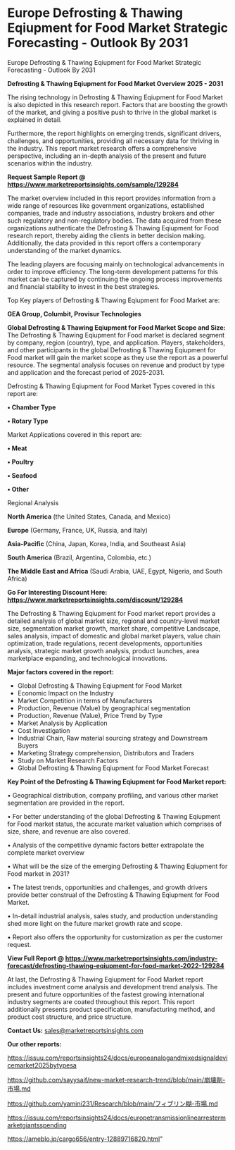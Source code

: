 # Europe Defrosting & Thawing Eqiupment for Food Market Strategic Forecasting - Outlook By 2031
Europe Defrosting & Thawing Eqiupment for Food Market Strategic Forecasting - Outlook By 2031

<Strong> Defrosting & Thawing Eqiupment for Food Market Overview 2025 - 2031</strong>

The rising technology in Defrosting & Thawing Eqiupment for Food Market is also depicted in this research report. Factors that are boosting the growth of the market, and giving a positive push to thrive in the global market is explained in detail.

Furthermore, the report highlights on emerging trends, significant drivers, challenges, and opportunities, providing all necessary data for thriving in the industry. This report market research offers a comprehensive perspective, including an in-depth analysis of the present and future scenarios within the industry.

<strong>Request Sample Report @ <a href=https://www.marketreportsinsights.com/sample/129284>https://www.marketreportsinsights.com/sample/129284</a></strong>

The market overview included in this report provides information from a wide range of resources like government organizations, established companies, trade and industry associations, industry brokers and other such regulatory and non-regulatory bodies. The data acquired from these organizations authenticate the Defrosting & Thawing Eqiupment for Food research report, thereby aiding the clients in better decision making. Additionally, the data provided in this report offers a contemporary understanding of the market dynamics.

The leading players are focusing mainly on technological advancements in order to improve efficiency. The long-term development patterns for this market can be captured by continuing the ongoing process improvements and financial stability to invest in the best strategies.

Top Key players of Defrosting & Thawing Eqiupment for Food Market are:

<strong>GEA Group, Columbit, Provisur Technologies</strong>

<strong><b>Global Defrosting & Thawing Eqiupment for Food Market Scope and Size:</b></strong>
The Defrosting & Thawing Eqiupment for Food market is declared segment by company, region (country), type, and application. Players, stakeholders, and other participants in the global Defrosting & Thawing Eqiupment for Food market will gain the market scope as they use the report as a powerful resource. The segmental analysis focuses on revenue and product by type and application and the forecast period of 2025-2031.

Defrosting & Thawing Eqiupment for Food Market Types covered in this report are:

<strong>• Chamber Type

• Rotary Type</strong>

Market Applications covered in this report are:

<strong>• Meat

• Poultry

• Seafood

• Other</strong> 

Regional Analysis

<strong>North America</strong> (the United States, Canada, and Mexico)

<strong>Europe</strong> (Germany, France, UK, Russia, and Italy)

<strong>Asia-Pacific</strong> (China, Japan, Korea, India, and Southeast Asia)

<strong>South America</strong> (Brazil, Argentina, Colombia, etc.)

<strong>The Middle East and Africa</strong> (Saudi Arabia, UAE, Egypt, Nigeria, and South Africa)

<strong>Go For Interesting Discount Here: <a href=https://www.marketreportsinsights.com/discount/129284>https://www.marketreportsinsights.com/discount/129284</a></strong>

The Defrosting & Thawing Eqiupment for Food market report provides a detailed analysis of global market size, regional and country-level market size, segmentation market growth, market share, competitive Landscape, sales analysis, impact of domestic and global market players, value chain optimization, trade regulations, recent developments, opportunities analysis, strategic market growth analysis, product launches, area marketplace expanding, and technological innovations.

<strong><b>Major factors covered in the report:</b></strong>
<ul>
  <li>Global Defrosting & Thawing Eqiupment for Food Market </li>
  <li>Economic Impact on the Industry</li>
  <li>Market Competition in terms of Manufacturers</li>
  <li>Production, Revenue (Value) by geographical segmentation</li>
  <li>Production, Revenue (Value), Price Trend by Type</li>
  <li>Market Analysis by Application</li>
  <li>Cost Investigation</li>
  <li>Industrial Chain, Raw material sourcing strategy and Downstream Buyers</li>
  <li>Marketing Strategy comprehension, Distributors and Traders</li>
  <li>Study on Market Research Factors</li>
  <li>Global Defrosting & Thawing Eqiupment for Food Market Forecast</li>
</ul>

<strong><b>Key Point of the Defrosting & Thawing Eqiupment for Food Market report:</b></strong>

• Geographical distribution, company profiling, and various other market segmentation are provided in the report.

• For better understanding of the global Defrosting & Thawing Eqiupment for Food market status, the accurate market valuation which comprises of size, share, and revenue are also covered.

• Analysis of the competitive dynamic factors better extrapolate the complete market overview

• What will be the size of the emerging Defrosting & Thawing Eqiupment for Food market in 2031?

• The latest trends, opportunities and challenges, and growth drivers provide better construal of the Defrosting & Thawing Eqiupment for Food Market.

• In-detail industrial analysis, sales study, and production understanding shed more light on the future market growth rate and scope.

• Report also offers the opportunity for customization as per the customer request.

<strong><b>View Full Report @ <a href=https://www.marketreportsinsights.com/industry-forecast/defrosting-thawing-eqiupment-for-food-market-2022-129284>https://www.marketreportsinsights.com/industry-forecast/defrosting-thawing-eqiupment-for-food-market-2022-129284</a></b></strong>


At last, the Defrosting & Thawing Eqiupment for Food Market report includes investment come analysis and development trend analysis. The present and future opportunities of the fastest growing international industry segments are coated throughout this report. This report additionally presents product specification, manufacturing method, and product cost structure, and price structure.

<strong>Contact Us:</strong>
sales@marketreportsinsights.com

<strong>Our other reports:</strong>

<a href=https://issuu.com/reportsinsights24/docs/europeanalogandmixedsignaldevicemarket2025bytypesa>https://issuu.com/reportsinsights24/docs/europeanalogandmixedsignaldevicemarket2025bytypesa</a>

<a href=https://github.com/sayysaif/new-market-research-trend/blob/main/崩壊剤-市場.md>https://github.com/sayysaif/new-market-research-trend/blob/main/崩壊剤-市場.md</a>

<a href=https://github.com/yamini231/Research/blob/main/フィブリン糊-市場.md>https://github.com/yamini231/Research/blob/main/フィブリン糊-市場.md</a>

<a href=https://issuu.com/reportsinsights24/docs/europetransmissionlinearrestermarketgiantsspending>https://issuu.com/reportsinsights24/docs/europetransmissionlinearrestermarketgiantsspending</a>

<a href=https://ameblo.jp/cargo656/entry-12889716820.html>https://ameblo.jp/cargo656/entry-12889716820.html</a>"
